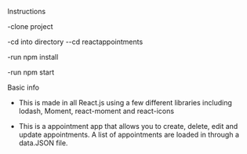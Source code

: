 Instructions

-clone project

-cd into directory --cd reactappointments

-run npm install

-run npm start

Basic info

- This is made in all React.js using a few different libraries including lodash, Moment, react-moment and react-icons

- This is a appointment app that allows you to create, delete, edit and update appointments. A list of appointments are loaded in through a data.JSON file.
